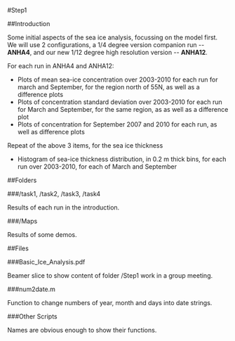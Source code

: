 #Step1

##Introduction

Some initial aspects of the sea ice analysis, focussing on the model first. We will use 2 configurations, a 1/4 degree version companion run -- __ANHA4__, and our new 1/12 degree high resolution version -- __ANHA12__.


For each run in ANHA4 and ANHA12: 

- Plots of mean sea-ice concentration over 2003-2010 for each run for march and September, for the region north of 55N, as well as a difference plots
- Plots of concentration standard deviation over 2003-2010 for each run for March and September, for the same region, as as well as a difference plot
- Plots of concentration for September 2007 and 2010 for each run, as well as difference plots

Repeat of the above 3 items, for the sea ice thickness

- Histogram of sea-ice thickness distribution, in 0.2 m thick bins, for each run over 2003-2010, for each of March and September

##Folders

###/task1, /task2, /task3, /task4

Results of each run in the introduction.

###/Maps

Results of some demos.

##Files

###Basic_Ice_Analysis.pdf

Beamer slice to show content of folder /Step1 work in a group meeting. 

###num2date.m

Function to change numbers of year, month and days into date strings.

###Other Scripts

Names are obvious enough to show their functions.

